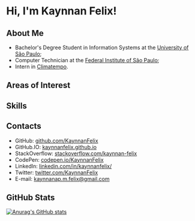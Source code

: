 # Hi, I'm Kaynnan Felix!
## About Me
- Bachelor's Degree Student in Information Systems at the [University of São Paulo](https://www5.usp.br/);
- Computer Technician at the [Federal Institute of São Paulo](https://spo.ifsp.edu.br/);
- Intern in [Climatempo](https://www.climatempo.com.br/).
## Areas of Interest
## Skills
## Contacts
- GitHub: [github.com/KaynnanFelix](https://github.com/KaynnanFelix)
- GitHub.IO: [kaynnanfelix.github.io](https://kaynnanfelix.github.io/)
- StackOverflow: [stackoverflow.com/kaynnan-felix](https://stackoverflow.com/users/11972559/kaynnan-felix)
- CodePen: [codepen.io/KaynnanFelix](https://codepen.io/KaynnanFelix)
- LinkedIn: [linkedin.com/in/kaynnanfelix/](https://www.linkedin.com/in/kaynnanfelix/)
- Twitter: [twitter.com/KaynnanFelix](https://twitter.com/KaynnanFelix)
- E-mail: kaynnanap.m.felix@gmail.com
## GitHub Stats
[![Anurag's GitHub stats](https://github-readme-stats.vercel.app/api?username=KaynnanFelix&show_icons=true&theme=dracula)](https://github.com/anuraghazra/github-readme-stats)
